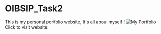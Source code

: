 # OIBSIP_Task2
This is my personal portfolio website, It's all about myself !
![My Portfolio](https://user-images.githubusercontent.com/109847442/181881491-46fe7a38-47dd-48a6-99d8-45c1dec375e8.PNG)
Click to visit website: 
